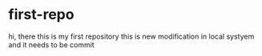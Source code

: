 # first-repo
hi, there this is my first repository
this is new modification in local systyem and it needs to be commit
